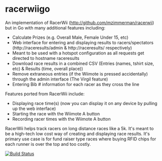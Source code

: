 racerwiigo
==========

An implementation of RacerWii (http://github.com/mzimmerman/racerwii) but in Go with many additional features including:
* Calculate Prizes (e.g. Overall Male, Female Under 15, etc)
* Web interface for entering and displaying results to racers/spectators (http://raceresults/admin & http://raceresults/ respectively)
* Meant to be used with a hotspot configuration as all requests get directed to hostname raceresults
* Download race results in a combined CSV (Entries (names, tshirt size, etc) & Results (time, overall place))
* Remove extraneous entries (if the Wiimote is pressed accidentally) through the admin interface (The Virgil feature)
* Entering Bib # information for each racer as they cross the line

Features ported from RacerWii include:
* Displaying race time(s) (now you can display it on any device by pulling up the web interface)
* Starting the race with the Wiimote A button
* Recording racer times with the Wiimote A button

RacerWii helps track racers on long distance races like a 5k.  It's meant to be a high-tech low cost way of creating and displaying race results.  It's primary use case is for fund raiser type 
races where buying RFID chips for each runner is over the top and too costly.


[![Build Status](https://drone.io/github.com/mzimmerman/racerwiigo/status.png)](https://drone.io/github.com/mzimmerman/racerwiigo/latest)

